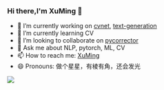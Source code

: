 
### Hi there,I'm XuMing 👋
- 🔭 I’m currently working on [cvnet](https://github.com/shibing624/cvnet), [text-generation](https://github.com/shibing624/text-generation)
- 🌱 I’m currently learning CV
- 👯 I’m looking to collaborate on [pycorrector](https://github.com/shibing624/pycorrector)
- 💬 Ask me about <highlight>NLP, pytorch, ML, CV</highlight>
- 📫 How to reach me: [XuMing](https://blog.csdn.net/mingzai624)
- 😄 Pronouns: 做个星星，有棱有角，还会发光

<img  align="left" src="https://github-readme-stats.vercel.app/api?username=shibing624&show_icons=true&icon_color=CE1D2D&text_color=718096&bg_color=0d1019&hide_title=false&&hide_border=false" />


<!--
**shibing624/shibing624** is a ✨ _special_ ✨ repository because its `README.md` (this file) appears on your GitHub profile.

Here are some ideas to get you started:

- 🔭 I’m currently working on ...
- 🌱 I’m currently learning ...
- 👯 I’m looking to collaborate on ...
- 🤔 I’m looking for help with ...
- 💬 Ask me about ...
- 📫 How to reach me: ...
- 😄 Pronouns: ...
- ⚡ Fun fact: ...
-->

